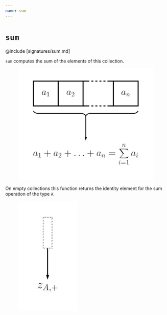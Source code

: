 ```yaml
---
name: sum
---
```


# `sum`

@include [signatures/sum.md]

`sum` computes the sum of the elements of this collection.

<figure class="diagram">
  <img src="images/sum.svg" alt="sum function">
  <!-- <figcaption class="diagram-desc"></figcaption> -->
</figure>

On empty collections this function returns the identity element for the sum operation of the type `A`.

<figure class="diagram">
  <img src="images/sum.2.svg" alt="sum function">
  <!-- <figcaption class="diagram-desc"></figcaption> -->
</figure>
